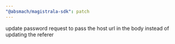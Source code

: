 ```yaml
---
"@absmach/magistrala-sdk": patch
---
```


update password request to pass the host url in the body instead of updating the referer
